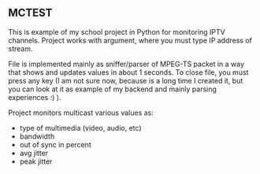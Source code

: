 ## MCTEST

This is example of my school project in Python for monitoring IPTV channels.
Project works with argument, where you must type IP address of stream.

File is implemented mainly as sniffer/parser of MPEG-TS packet in a way that shows and updates values in about 1 seconds. To close file, you must press any key (I am not sure now, because is a long time I created it, but you can look at it as example of my backend and mainly parsing experiences :) ). 

Project monitors multicast various values as:

- type of multimedia (video, audio, etc)
- bandwidth
- out of sync in percent
- avg jitter
- peak jitter
